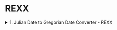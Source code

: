 # REXX
<details>
  <summary> 1. Julian Date to Gregorian Date Converter - REXX </summary>
 <br />
  
**Input :** Julian Date    - YYYYDDD <br />
**Output:** Gregorian Date - YYYYMMDD <br />
**Exit  :** Type QUIT <br />

**Modification**
- Initial Release - 2023-09-10
- Updated Version - 2023-09-10
  - Updated the code to correctly calculate the Day of week
  - Earlier version wasn't giving correct Day of week if the date < 1973001
  - Added the logic check for days in the input Julian date
  - Updated the logic to find the Gregorian Date using the in-built DATE() function in REXX

**Basic Validations Performed:**
 - Input date is not blank
 - Input date is of 7 length
 - Input date if of Number datatype
 - Input date day is in range from 1 to 365 (366 for Leap year)

**REXX Code**: [JUL2GREG](https://github.com/Mahaboob-Khan/Mainframe/blob/main/REXX/JUL2GREG.rexx) <br />

**Testing:**
![JUL2GREG](/REXX/files/Julian_to_Gregorian.PNG)
</details>
